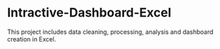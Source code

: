 # Intractive-Dashboard-Excel

This project includes  data cleaning, processing, analysis and dashboard creation in Excel.
